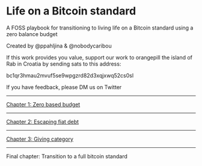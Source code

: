 # Life on a Bitcoin standard

A FOSS playbook for transitioning to living life on a Bitcoin standard using a zero balance budget

Created by @ppahljina & @nobodycaribou

If this work provides you value, support our work to orangepill the island of Rab in Croatia by sending sats to this address:

bc1qr3hmau2mvuf5se9wpgzrd82d3xqjxwq52cs0sl

If you have feedback, please DM us on Twitter

---
[Chapter 1: Zero based budget](https://github.com/NobodyCaribou/life-on-a-btc-standard/blob/main/zero%20based%20budget)

---
[Chapter 2: Escaping fiat debt](https://github.com/NobodyCaribou/life-on-a-btc-standard/blob/main/x2.0%20-%20escaping%20fiat%20debt)

---
[Chapter 3: Giving category](https://github.com/NobodyCaribou/Life-on-a-Bitcoin-standard-a-FOSS-playbook/blob/main/x3.0%20-%20giving)

---
Final chapter: Transition to a full bitcoin standard




